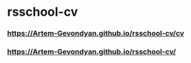 # rsschool-cv
### https://Artem-Gevondyan.github.io/rsschool-cv/cv
### https://Artem-Gevondyan.github.io/rsschool-cv/
